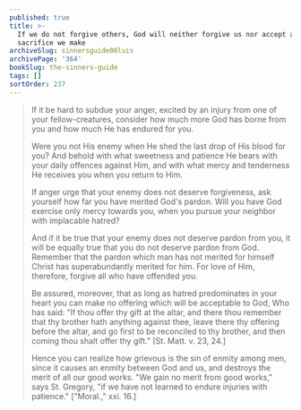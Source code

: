 ```yaml
---
published: true
title: >-
  If we do not forgive others, God will neither forgive us nor accept any
  sacrifice we make
archiveSlug: sinnersguide00luis
archivePage: '364'
bookSlug: the-sinners-guide
tags: []
sortOrder: 237
---
```


> If it be hard to subdue your anger, excited by an injury from one of your fellow-creatures, consider how much more God has borne from you and how much He has endured for you.
>
> Were you not His enemy when He shed the last drop of His blood for you? And behold with what sweetness and patience He bears with your daily offences against Him, and with what mercy and tenderness He receives you when you return to Him.
>
> If anger urge that your enemy does not deserve forgiveness, ask yourself how far you have merited God's pardon. Will you have God exercise only mercy towards you, when you pursue your neighbor with implacable hatred?
>
> And if it be true that your enemy does not deserve pardon from you, it will be equally true that you do not deserve pardon from God. Remember that the pardon which man has not merited for himself Christ has superabundantly merited for him. For love of Him, therefore, forgive all who have offended you.
>
> Be assured, moreover, that as long as hatred predominates in your heart you can make no offering which will be acceptable to God, Who has said: "If thou offer thy gift at the altar, and there thou remember that thy brother hath anything against thee, leave there thy offering before the altar, and go first to be reconciled to thy brother, and then coming thou shalt offer thy gift." [St. Matt. v. 23, 24.]
>
> Hence you can realize how grievous is the sin of enmity among men, since it causes an enmity between God and us, and destroys the merit of all our good works. "We gain no merit from good works," says St. Gregory, "if we have not learned to endure injuries with patience." ["Moral.," xxi. 16.]
